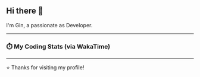 ## Hi there 👋

I'm Gin, a passionate as Developer.

---

### ⏱️ My Coding Stats (via WakaTime)
<!--START_SECTION:waka-->
<!--END_SECTION:waka-->

---

⭐️ Thanks for visiting my profile!